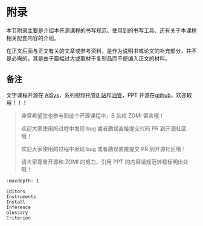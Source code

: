 <!--Copyright © ZOMI 适用于[License](https://github.com/chenzomi12/AISystem)版权许可-->

# 附录

本节附录主要是介绍本开源课程的书写规范、使用到的书写工具、还有关于本课程相关配套内容的介绍。

在正文后面与正文有关的文章或参考资料，是作为说明书或论文的补充部分，并不是必需的。其是由于篇幅过大或取材于复制品而不便编入正文的材料。

## 备注

文字课程开源在 [AISys](https://chenzomi12.github.io/)，系列视频托管[B 站](https://space.bilibili.com/517221395)和[油管](https://www.youtube.com/@ZOMI666/videos)，PPT 开源在[github](https://github.com/chenzomi12/AISystem)，欢迎取用！！！

> 非常希望您也参与到这个开源课程中，B 站给 ZOMI 留言哦！
> 
> 欢迎大家使用的过程中发现 bug 或者勘误直接提交代码 PR 到开源社区哦！
>
> 欢迎大家使用的过程中发现 bug 或者勘误直接提交 PR 到开源社区哦！
>
> 请大家尊重开源和 ZOMI 的努力，引用 PPT 的内容请规范转载标明出处哦！

```{toctree}
:maxdepth: 1

Editors
Instruments
Install
Inference
Glossary
Criterion
```
